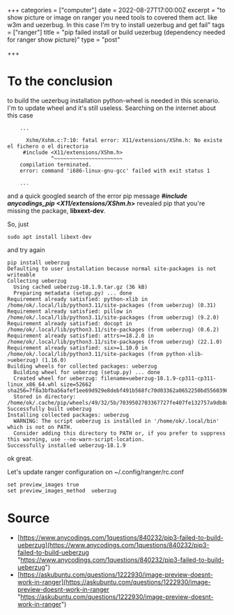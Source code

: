 +++
categories = ["computer"]
date = 2022-08-27T17:00:00Z
excerpt = "to show picture or image on ranger you need tools to covered them act. like w3m and uezerbug. In this case I'm try to install uezerbug and get fail"
tags = ["ranger"]
title = "pip failed install or build uezerbug (dependency needed for ranger show picture)"
type = "post"

+++
# To the conclusion

to build the uezerbug installation python-wheel is needed in this scenario. I'm to update wheel and it's still useless. Searching on the internet about this case

        ...
        
          Xshm/Xshm.c:7:10: fatal error: X11/extensions/XShm.h: No existe el fichero o el directorio
         #include <X11/extensions/XShm.h>
                  ^~~~~~~~~~~~~~~~~~~~~~~
        compilation terminated.
        error: command 'i686-linux-gnu-gcc' failed with exit status 1
        
        ...

and a quick googled search of the error pip message **_#include anycodings_pip <X11/extensions/XShm.h>_** revealed pip that you're missing the package, **libxext-dev**.

So, just 

    sudo apt install libext-dev

and try again

    pip install ueberzug
    Defaulting to user installation because normal site-packages is not writeable
    Collecting ueberzug
      Using cached ueberzug-18.1.9.tar.gz (36 kB)
      Preparing metadata (setup.py) ... done
    Requirement already satisfied: python-xlib in /home/ok/.local/lib/python3.11/site-packages (from ueberzug) (0.31)
    Requirement already satisfied: pillow in /home/ok/.local/lib/python3.11/site-packages (from ueberzug) (9.2.0)
    Requirement already satisfied: docopt in /home/ok/.local/lib/python3.11/site-packages (from ueberzug) (0.6.2)
    Requirement already satisfied: attrs>=18.2.0 in /home/ok/.local/lib/python3.11/site-packages (from ueberzug) (22.1.0)
    Requirement already satisfied: six>=1.10.0 in /home/ok/.local/lib/python3.11/site-packages (from python-xlib->ueberzug) (1.16.0)
    Building wheels for collected packages: ueberzug
      Building wheel for ueberzug (setup.py) ... done
      Created wheel for ueberzug: filename=ueberzug-18.1.9-cp311-cp311-linux_x86_64.whl size=52662 sha256=7f8a3bfba56afef1ee69d929e8debf491b568fc70d03362a0652250bd5560396
      Stored in directory: /home/ok/.cache/pip/wheels/49/32/5b/7039502703367727fe407fe132757a9db8d4cd7e1ae5891215
    Successfully built ueberzug
    Installing collected packages: ueberzug
      WARNING: The script ueberzug is installed in '/home/ok/.local/bin' which is not on PATH.
      Consider adding this directory to PATH or, if you prefer to suppress this warning, use --no-warn-script-location.
    Successfully installed ueberzug-18.1.9

ok great.

Let's update ranger configuration on \~/.config/ranger/rc.conf

    set preview_images true
    set preview_images_method  ueberzug 

# Source

* [https://www.anycodings.com/1questions/840232/pip3-failed-to-build-ueberzug](https://www.anycodings.com/1questions/840232/pip3-failed-to-build-ueberzug "https://www.anycodings.com/1questions/840232/pip3-failed-to-build-ueberzug")
* [https://askubuntu.com/questions/1222930/image-preview-doesnt-work-in-ranger](https://askubuntu.com/questions/1222930/image-preview-doesnt-work-in-ranger "https://askubuntu.com/questions/1222930/image-preview-doesnt-work-in-ranger")